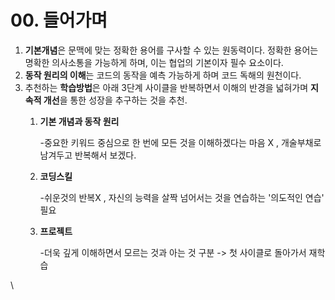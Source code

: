 # 00. 들어가며

1. **기본개념**은 문맥에 맞는 정확한 용어를 구사할 수 있는 원동력이다. 정확한 용어는 명확한 의사소통을 가능하게 하며, 이는 협업의 기본이자 필수 요소이다.&#x20;
2. **동작 원리의 이해**는 코드의 동작을 예측 가능하게 하며 코드 독해의 원천이다.
3. 추천하는 **학습방법**은 아래 3단계 사이클을 반복하면서 이해의 반경을 넓혀가며 **지속적 개선**을 통한 성장을 추구하는 것을 추천.
   1.  **기본 개념과 동작 원리**

       \-중요한 키워드 중심으로 한 번에 모든 것을 이해하겠다는 마음 X , 개술부채로 남겨두고 반복해서 보겠다.
   2.  **코딩스킬**

       \-쉬운것의 반복X , 자신의 능력을 살짝 넘어서는 것을 연습하는 '의도적인 연습' 필요
   3.  **프로젝트**

       \-더욱 깊게 이해하면서 모르는 것과 아는 것 구분 -> 첫 사이클로 돌아가서 재학습









\
